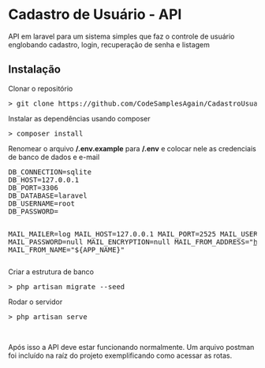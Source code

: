 <h1>Cadastro de Usuário - API</h1>
<p>API em laravel para um sistema simples que faz o controle de usuário englobando cadastro, login, recuperação de senha e listagem</p>
<h2>Instalação</h2>
<p>Clonar o repositório</p>
<pre>> git clone https://github.com/CodeSamplesAgain/CadastroUsuarioUI.git</pre>
<p>Instalar as dependências usando composer</p>
<pre>> composer install</pre>
<p>Renomear o arquivo <b>/.env.example</b> para <b>/.env</b> e colocar nele as credenciais de banco de dados e e-mail</p>
<pre>
DB_CONNECTION=sqlite
DB_HOST=127.0.0.1
DB_PORT=3306
DB_DATABASE=laravel
DB_USERNAME=root
DB_PASSWORD=

MAIL_MAILER=log
MAIL_HOST=127.0.0.1
MAIL_PORT=2525
MAIL_USERNAME=null
MAIL_PASSWORD=null
MAIL_ENCRYPTION=null
MAIL_FROM_ADDRESS="hello@example.com"
MAIL_FROM_NAME="${APP_NAME}"
</pre>
<p>Criar a estrutura de banco</p>
<pre>> php artisan migrate --seed</pre>
<p>Rodar o servidor</p>
<pre>> php artisan serve</pre>
<br/>
<p>Após isso a API deve estar funcionando normalmente. Um arquivo postman foi incluído na raíz do projeto exemplificando como acessar as rotas.</p>
